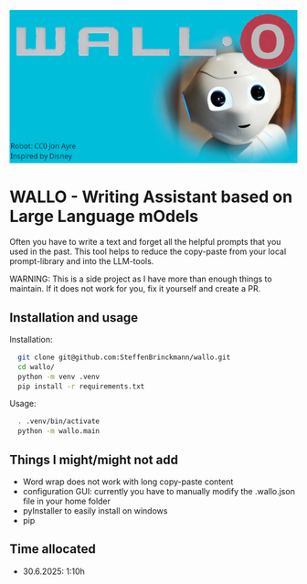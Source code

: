 ![Logo](images/wallo.png "Logo")

# WALLO - Writing Assistant based on Large Language mOdels


Often you have to write a text and forget all the helpful prompts that you used in the past. This tool helps to reduce the copy-paste from your local prompt-library and into the LLM-tools.

WARNING: This is a side project as I have more than enough things to maintain. If it does not work for you, fix it yourself and create a PR.

## Installation and usage
Installation:
```bash
  git clone git@github.com:SteffenBrinckmann/wallo.git
  cd wallo/
  python -m venv .venv
  pip install -r requirements.txt
```
Usage:
```bash
  . .venv/bin/activate
  python -m wallo.main
```

## Things I might/might not add
- Word wrap does not work with long copy-paste content
- configuration GUI: currently you have to manually modify the .wallo.json file in your home folder
- pyInstaller to easily install on windows
- pip


## Time allocated
- 30.6.2025: 1:10h
